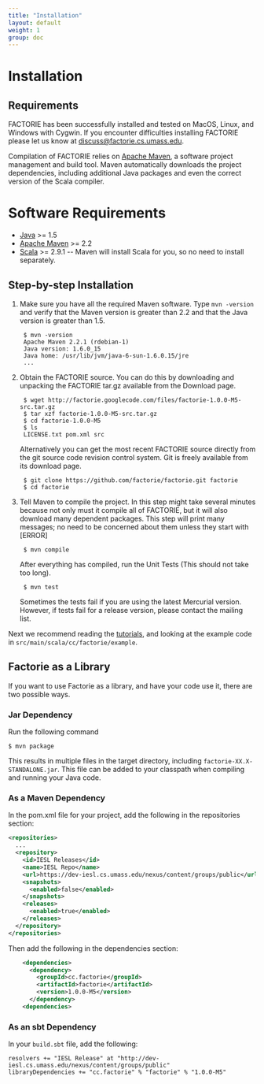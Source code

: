 ```yaml
---
title: "Installation"
layout: default
weight: 1
group: doc
---
```


Installation
===

Requirements
---

FACTORIE has been successfully installed and tested on MacOS, Linux, and Windows with Cygwin. If you encounter difficulties installing FACTORIE please let us know at discuss@factorie.cs.umass.edu.

Compilation of FACTORIE relies on [Apache Maven](http://maven.apache.org/), a software project management and build tool. Maven automatically downloads the project dependencies, including additional Java packages and even the correct version of the Scala compiler.

# Software Requirements

* [Java](http://www.java.com/getjava/) >= 1.5
* [Apache Maven](http://maven.apache.org/) >= 2.2
* [Scala](http://www.scala-lang.org/) >= 2.9.1 -- Maven will install Scala for you, so no need to install separately.

Step-by-step Installation
---

1. Make sure you have all the required Maven software. Type `mvn -version` and verify that the Maven version is greater than 2.2 and that the Java version is greater than 1.5.

        $ mvn -version
        Apache Maven 2.2.1 (rdebian-1)
        Java version: 1.6.0_15
        Java home: /usr/lib/jvm/java-6-sun-1.6.0.15/jre
        ...

2. Obtain the FACTORIE source. You can do this by downloading and unpacking the FACTORIE tar.gz available from the Download page.

        $ wget http://factorie.googlecode.com/files/factorie-1.0.0-M5-src.tar.gz
        $ tar xzf factorie-1.0.0-M5-src.tar.gz
        $ cd factorie-1.0.0-M5
        $ ls
        LICENSE.txt pom.xml src

    Alternatively you can get the most recent FACTORIE source directly from the git source code revision control system. Git is freely available from its download page.

        $ git clone https://github.com/factorie/factorie.git factorie
        $ cd factorie

3. Tell Maven to compile the project. In this step might take several minutes because not only must it compile all of FACTORIE, but it will also download many dependent packages. This step will print many messages; no need to be concerned about them unless they start with [ERROR]

        $ mvn compile

    After everything has compiled, run the Unit Tests (This should not take too long).

        $ mvn test

    Sometimes the tests fail if you are using the latest Mercurial version. However, if tests fail for a release version, please contact the mailing list.

Next we recommend reading the [tutorials](tutorial.html), and looking at the example code in `src/main/scala/cc/factorie/example`.

Factorie as a Library
---

If you want to use Factorie as a library, and have your code use it, there are two possible ways.

### Jar Dependency

Run the following command

    $ mvn package

This results in multiple files in the target directory, including `factorie-XX.X-STANDALONE.jar`. This file can be added to your classpath when compiling and running your Java code.

### As a Maven Dependency

In the pom.xml file for your project, add the following in the repositories section:

```xml
<repositories>
  ...
  <repository>
    <id>IESL Releases</id>
    <name>IESL Repo</name>
    <url>https://dev-iesl.cs.umass.edu/nexus/content/groups/public</url>
    <snapshots>
      <enabled>false</enabled>
    </snapshots>
    <releases>
      <enabled>true</enabled>
    </releases>
  </repository>
</repositories>
```
 
Then add the following in the dependencies section:

```xml
    <dependencies>
      <dependency>
        <groupId>cc.factorie</groupId>
        <artifactId>factorie</artifactId>
        <version>1.0.0-M5</version>
      </dependency>
    <dependencies>
```

### As an sbt Dependency

In your `build.sbt` file, add the following:

```
resolvers += "IESL Release" at "http://dev-iesl.cs.umass.edu/nexus/content/groups/public"
libraryDependencies += "cc.factorie" % "factorie" % "1.0.0-M5"
```